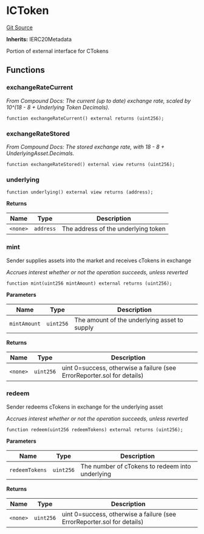 # ICToken
[Git Source](https://github.com/larrythecucumber321/protocol/blob/aabf2c9d4120808940fb3be9193cb66ea71ac351/contracts/plugins/assets/compoundv2/ICToken.sol)

**Inherits:**
IERC20Metadata

Portion of external interface for CTokens


## Functions
### exchangeRateCurrent

*From Compound Docs:
The current (up to date) exchange rate, scaled by 10^(18 - 8 + Underlying Token Decimals).*


```solidity
function exchangeRateCurrent() external returns (uint256);
```

### exchangeRateStored

*From Compound Docs: The stored exchange rate, with 18 - 8 + UnderlyingAsset.Decimals.*


```solidity
function exchangeRateStored() external view returns (uint256);
```

### underlying


```solidity
function underlying() external view returns (address);
```
**Returns**

|Name|Type|Description|
|----|----|-----------|
|`<none>`|`address`|The address of the underlying token|


### mint

Sender supplies assets into the market and receives cTokens in exchange

*Accrues interest whether or not the operation succeeds, unless reverted*


```solidity
function mint(uint256 mintAmount) external returns (uint256);
```
**Parameters**

|Name|Type|Description|
|----|----|-----------|
|`mintAmount`|`uint256`|The amount of the underlying asset to supply|

**Returns**

|Name|Type|Description|
|----|----|-----------|
|`<none>`|`uint256`|uint 0=success, otherwise a failure (see ErrorReporter.sol for details)|


### redeem

Sender redeems cTokens in exchange for the underlying asset

*Accrues interest whether or not the operation succeeds, unless reverted*


```solidity
function redeem(uint256 redeemTokens) external returns (uint256);
```
**Parameters**

|Name|Type|Description|
|----|----|-----------|
|`redeemTokens`|`uint256`|The number of cTokens to redeem into underlying|

**Returns**

|Name|Type|Description|
|----|----|-----------|
|`<none>`|`uint256`|uint 0=success, otherwise a failure (see ErrorReporter.sol for details)|


